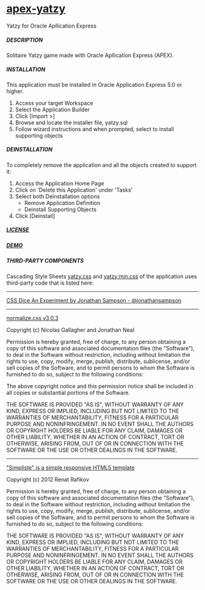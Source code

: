 # [apex-yatzy](https://github.com/jariolaine/apex-yatzy)

Yatzy for Oracle Apllication Express


##### DESCRIPTION

Solitaire Yatzy game made with Oracle Apllication Express (APEX).


##### INSTALLATION

This application must be installed in Oracle Application Express 5.0 or higher.

1. Access your target Workspace
2. Select the Application Builder
3. Click [Import >]
4. Browse and locate the installer file, yatzy.sql
5. Follow wizard instructions and when prompted, select to install supporting objects


##### DEINSTALLATION

To completely remove the application and all the objects created to support it:

1. Access the Application Home Page
2. Click on 'Delete this Application' under 'Tasks'
2. Select both Deinstallation options 
   - Remove Application Definition
   - Deinstall Supporting Objects
3. Click [Deinstall]


##### [LICENSE](https://github.com/jariolaine/apex-yatzy/blob/master/LICENSE)


##### [DEMO](https://apex.oracle.com/pls/apex/f?p=53139)


##### THIRD-PARTY COMPONENTS

Cascading Style Sheets 
[yatzy.css](https://github.com/jariolaine/apex-yatzy/blob/master/css/yatzy.css) and
[yatzy.min.css](https://github.com/jariolaine/apex-yatzy/blob/master/css/yatzy.min.css)
of the application uses third-party code that is listed here:

---

[CSS Dice An Experiment by Jonathan Sampson - @jonathansampson](http://sampsonblog.com/289/of-dice-dabblet-and-css)

---

[normalize.css v3.0.3](https://github.com/necolas/normalize.css)

Copyright (c) Nicolas Gallagher and Jonathan Neal

Permission is hereby granted, free of charge, to any person obtaining a copy of this software and associated documentation files (the "Software"), to deal in the Software without restriction, including without limitation the rights to use, copy, modify, merge, publish, distribute, sublicense, and/or sell copies of the Software, and to permit persons to whom the Software is furnished to do so, subject to the following conditions:

The above copyright notice and this permission notice shall be included in all copies or substantial portions of the Software.

THE SOFTWARE IS PROVIDED "AS IS", WITHOUT WARRANTY OF ANY KIND, EXPRESS OR IMPLIED, INCLUDING BUT NOT LIMITED TO THE WARRANTIES OF MERCHANTABILITY, FITNESS FOR A PARTICULAR PURPOSE AND NONINFRINGEMENT. IN NO EVENT SHALL THE AUTHORS OR COPYRIGHT HOLDERS BE LIABLE FOR ANY CLAIM, DAMAGES OR OTHER LIABILITY, WHETHER IN AN ACTION OF CONTRACT, TORT OR OTHERWISE, ARISING FROM, OUT OF OR IN CONNECTION WITH THE SOFTWARE OR THE USE OR OTHER DEALINGS IN THE SOFTWARE.


---

["Simpliste" is a simple responsive HTML5 template](http://cssr.ru/simpliste/)

Copyright (c) 2012 Renat Rafikov

Permission is hereby granted, free of charge, to any person obtaining a copy of this software and associated documentation files (the "Software"), to deal in the Software without restriction, including without limitation the rights to use, copy, modify, merge, publish, distribute, sublicense, and/or sell copies of the Software, and to permit persons to whom the Software is furnished to do so, subject to the following conditions:

THE SOFTWARE IS PROVIDED "AS IS", WITHOUT WARRANTY OF ANY KIND, EXPRESS OR IMPLIED, INCLUDING BUT NOT LIMITED TO THE WARRANTIES OF MERCHANTABILITY, FITNESS FOR A PARTICULAR PURPOSE AND NONINFRINGEMENT. IN NO EVENT SHALL THE AUTHORS OR COPYRIGHT HOLDERS BE LIABLE FOR ANY CLAIM, DAMAGES OR OTHER LIABILITY, WHETHER IN AN ACTION OF CONTRACT, TORT OR OTHERWISE, ARISING FROM, OUT OF OR IN CONNECTION WITH THE SOFTWARE OR THE USE OR OTHER DEALINGS IN THE SOFTWARE.
